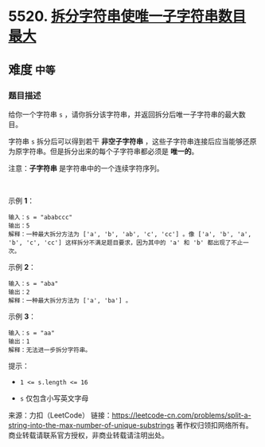 # 5520. [拆分字符串使唯一子字符串数目最大](https://leetcode-cn.com/problems/split-a-string-into-the-max-number-of-unique-substrings/)  
<font size=5> 难度 `中等` </font>
---

### 题目描述

给你一个字符串 `s` ，请你拆分该字符串，并返回拆分后唯一子字符串的最大数目。

字符串 `s` 拆分后可以得到若干 **非空子字符串** ，这些子字符串连接后应当能够还原为原字符串。但是拆分出来的每个子字符串都必须是 **唯一的**。

注意：**子字符串** 是字符串中的一个连续字符序列。

 

示例 **1**：
```
输入：s = "ababccc"
输出：5
解释：一种最大拆分方法为 ['a', 'b', 'ab', 'c', 'cc'] 。像 ['a', 'b', 'a', 'b', 'c', 'cc'] 这样拆分不满足题目要求，因为其中的 'a' 和 'b' 都出现了不止一次。
```
示例 **2**：
```
输入：s = "aba"
输出：2
解释：一种最大拆分方法为 ['a', 'ba'] 。
```
示例 **3**：
```
输入：s = "aa"
输出：1
解释：无法进一步拆分字符串。
```

提示：

* `1 <= s.length <= 16`

* `s` 仅包含小写英文字母

来源：力扣（LeetCode）
链接：https://leetcode-cn.com/problems/split-a-string-into-the-max-number-of-unique-substrings
著作权归领扣网络所有。商业转载请联系官方授权，非商业转载请注明出处。
